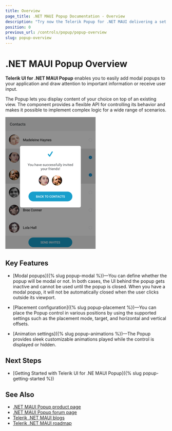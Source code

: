 ```yaml
---
title: Overview
page_title: .NET MAUI Popup Documentation - Overview
description: "Try now the Telerik Popup for .NET MAUI delivering a set of options for adding modal popups to your application and for drawing attention to important information or receiving user input."
position: 0
previous_url: /controls/popup/popup-overview
slug: popup-overview
---
```


# .NET MAUI Popup Overview

**Telerik UI for .NET MAUI Popup** enables you to easily add modal popups to your application and draw attention to important information or receive user input.

The Popup lets you display content of your choice on top of an existing view. The component provides a flexible API for controlling its behavior and makes it possible to implement complex logic for a wide range of scenarios.

![Popup Overview](images/popup_overview.png)

## Key Features

* [Modal popups]({% slug popup-modal %})&mdash;You can define whether the popup will be modal or not. In both cases, the UI behind the popup gets inactive and cannot be used until the popup is closed. When you have a modal popup, it will not be automatically closed when the user clicks outside its viewport.

* [Placement configuration]({% slug popup-placement %})&mdash;You can place the Popup control in various positions by using the supported settings such as the placement mode, target, and horizontal and vertical offsets.

* [Animation settings]({% slug popup-animations %})&mdash;The Popup provides sleek customizable animations played while the control is displayed or hidden.

## Next Steps

* [Getting Started with Telerik UI for .NE MAUI Popup]({% slug popup-getting-started %})

## See Also

- [.NET MAUI Popup product page](https://www.telerik.com/maui-ui/popup)
- [.NET MAUI Popup forum page](https://www.telerik.com/forums/maui?tagId=1782)
- [Telerik .NET MAUI blogs](https://www.telerik.com/blogs/mobile-net-maui)
- [Telerik .NET MAUI roadmap](https://www.telerik.com/support/whats-new/maui-ui/roadmap)
